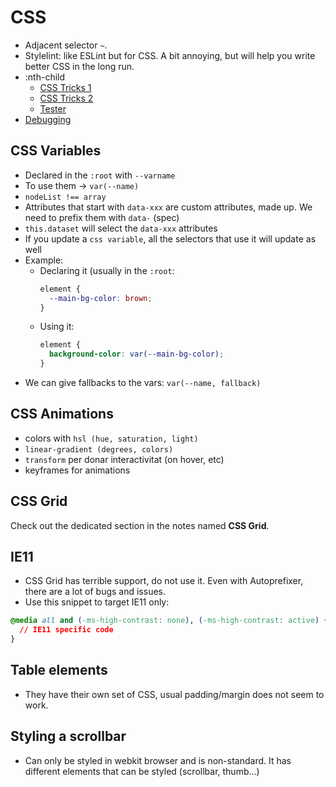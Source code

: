 # CSS

- Adjacent selector `~`.
- Stylelint: like ESLint but for CSS. A bit annoying, but will help you write better CSS in the long run.
- :nth-child
  - [CSS Tricks 1](https://css-tricks.com/extremely-handy-nth-child-recipes-sass-mixins/)
  - [CSS Tricks 2](https://css-tricks.com/useful-nth-child-recipies/)
  - [Tester](https://css-tricks.com/examples/nth-child-tester/)
- [Debugging](https://www.freecodecamp.org/news/heres-my-favorite-weird-trick-to-debug-css-88529aa5a6a3/)

## CSS Variables

- Declared in the `:root` with `--varname`
- To use them -> `var(--name)`
- `nodeList !== array`
- Attributes that start with `data-xxx` are custom attributes, made up. We need to prefix them with `data-` (spec)
- `this.dataset` will select the `data-xxx` attributes
- If you update a `css variable`, all the selectors that use it will update as well
- Example:
  - Declaring it (usually in the `:root`:
    ```css
    element {
      --main-bg-color: brown;
    }
    ```
  - Using it:
    ```css
    element {
      background-color: var(--main-bg-color);
    }
    ```
- We can give fallbacks to the vars: `var(--name, fallback)`

## CSS Animations

- colors with `hsl (hue, saturation, light)`
- `linear-gradient (degrees, colors)`
- `transform` per donar interactivitat (on hover, etc)
- keyframes for animations

## CSS Grid

Check out the dedicated section in the notes named **CSS Grid**.

## IE11

- CSS Grid has terrible support, do not use it. Even with Autoprefixer, there are a lot of bugs and issues.
- Use this snippet to target IE11 only:

```css
@media all and (-ms-high-contrast: none), (-ms-high-contrast: active) {
  // IE11 specific code
}
```

## Table elements

- They have their own set of CSS, usual padding/margin does not seem to work.

## Styling a scrollbar

- Can only be styled in webkit browser and is non-standard. It has different elements that can be styled (scrollbar, thumb...)
